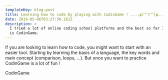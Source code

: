 ```yaml
---
templateKey: blog-post
title: Learning how to code by playing with CodinGame ! ....φ(︶▽︶)φ....
date: 2019-05-06T03:27:50.161Z
description: >
  I tried a lot of online coding school platforms and the best so far I tested
  is CodinGame.
---
```

If you are looking to learn how to code, you might want to start with an easier tool. Starting by learning the basis of a language, the key words and main concept (comparison, loops, ...). But once you want to practice CodinGame is a lot of fun !

CodinGame

